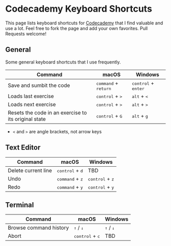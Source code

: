 # Codecademy Keyboard Shortcuts

This page lists keyboard shortcuts for [Codecademy](https://www.codecademy.com) that I find valuable and use a lot. Feel free to fork the page and add your own favorites. Pull Requests welcome!

## General

Some general keyboard shortcuts that I use frequently.

| Command | macOS | Windows | 
| ------- | -------- | ------- |
| Save and sumbit the code | <kbd>command</kbd> + <kbd>return</kbd> | <kbd>control</kbd> + <kbd>enter</kbd> |
| Loads last exercise | <kbd>control</kbd> + <kbd>></kbd> | <kbd>alt</kbd> + <kbd><</kbd> |
| Loads next exercise | <kbd>control</kbd> + <kbd>></kbd> | <kbd>alt</kbd> + <kbd>></kbd> |
| Resets the code in an exercise to its original state | <kbd>control</kbd> + <kbd>G</kbd> | <kbd>alt</kbd> + <kbd>g</kbd> |

* `<` and `>` are angle brackets, not arrow keys

## Text Editor

| Command | macOS | Windows |
| ------- | -------- | ------- |
| Delete current line | <kbd>control</kbd> + <kbd>d</kbd> | TBD |
| Undo | <kbd>command</kbd> + <kbd>z</kbd> | <kbd>control</kbd> + <kbd>z</kbd> |
| Redo | <kbd>command</kbd> + <kbd>y</kbd> | <kbd>control</kbd> + <kbd>y</kbd> |

## Terminal

| Command | macOS | Windows |
| ------- | -------- | ------- |
| Browse command history | <kbd>↑</kbd> / <kbd>↓</kbd> | <kbd>↑</kbd> / <kbd>↓</kbd> |
| Abort | <kbd>control</kbd> + <kbd>c</kbd> | TBD |

